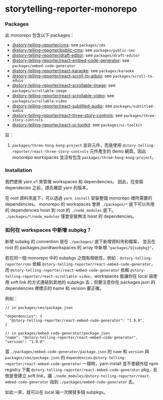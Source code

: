 # storytelling-reporter-monorepo

### Packages
此 monorepo 包含以下 packages：
- [@story-telling-reporter/cms](./packages/cms): see `packages/cms`
- [@story-telling-reporter/public-cms](./packages/public-cms): see `packages/public-cms`
- [@story-telling-reporter/draft-editor](./packages/draft-editor): see `packages/draft-editor`
- [@story-telling-reporter/react-embed-code-generator](./packages/embed-code-generator): see `packages/embed-code-generator`
- [@story-telling-reporter/react-karaoke](./packages/karaoke): see `packages/karaoke`
- [@story-telling-reporter/react-scroll-to-aduio](./packages/scroll-to-aduio): see `packages/scroll-to-aduio`
- [@story-telling-reporter/react-scrollable-image](./packages/scrollable-image): see `packages/scrollable-image`
- [@story-telling-reporter/react-scrollable-video](./packages/scrollable-video): see `packages/scrollable-video`
- [@story-telling-reporter/react-subtitled-audio](./packages/subtitled-audio): see `packages/subtitled-audio`
- [@story-telling-reporter/react-three-story-controls](./packages/three-story-controls): see `packages/three-story-controls`
- [@story-telling-reporter/react-ui-toolkit](./packages/ui-toolkit): see `packages/ui-toolkit`

註：
1. `packages/three-hong-kong-project` 並非元件，而是使用 `@story-telling-reporter/react-three-story-controls` 元件產生的 demo 網頁。因此 monorepo workspaces 並沒有包含 `packages/three-hong-kong-project`。

### Installation
我們使用 yarn v1 來管理 workspaces 和 dependencies。
因此，在安裝 dependecies 之前，請先確認 yarn 的版本。

在 root 資料夾底下，可以透過 `yarn install` 安裝整個 monorepo 裡所需要的 dependencies。
monorepo 的 workspaces 會將 `./packages/*` 底下可以共用的 dependencies hoist 到 root 的 `./node_modules` 底下。
`./packages/*/node_modules` 僅會安裝無法 hoist 的 dependencies。

### 如何在 workspaces 中新增 subpkg？
新增 subpkg 的 convention 是在 `./packages/` 底下新增資料夾和檔案，
並且在 root 的 packages.json#workspaces 的 array 中新增 `"packages/${subpkg}"`。

若在同一個 monorepo 中的 subpkgs 之間有相依性，例如：`@story-telling-reporter/cms` 依賴 `@story-telling-reporter/react-embed-code-generator`，而 `@story-telling-reporter/react-embed-code-generator` 依賴 `@story-telling-reporter/react-scrollable-video`，workspaces 能讓你在 local 端使用 soft link 的方式連結到其他的 subpkgs 去；但要注意你在 packages.json 的 dependencies 裡標示的 name 和 version 要正確。

例如：
```
// in packages/cms/package.json

"dependencies": {
  "@story-telling-reporter/react-embed-code-generator": "1.0.0",
}

// in packages/embed-code-generator/package.json
"name": "@story-telling-reporter/react-embed-code-generator",
"version": "1.0.0"

```

當 `./packages/embed-code-generator/package.json` 的 `name` 和 `version` 與 `packages/cms/package.json` 的 `dependencies`.`@story-telling-reporter/react-embed-code-generator` 一樣時，yarn install 並不會額外從 npm registry 下載 `@story-telling-reporter/react-embed-code-generator` pkg，反倒是會建立 soft link，讓 `./node_modules/@story-telling-reporter/react-embed-code-generator` 指到 `./packages/embed-code-generator` 去。

如此一來，就可以在 local 端一次開發多個 subpkgs。
